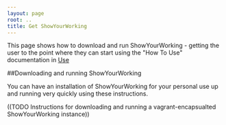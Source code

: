 ```yaml
---
layout: page
root: ..
title: Get ShowYourWorking
---
```


This page shows how to download and run ShowYourWorking - getting the user to the point where they can start using the "How To Use" documentation in [Use](../user/index.html)

##Downloading and running ShowYourWorking

You can have an installation of ShowYourWorking for your personal use up and running very quickly using these instructions.

((TODO Instructions for downloading and running a vagrant-encapsualted ShowYourWorking instance))